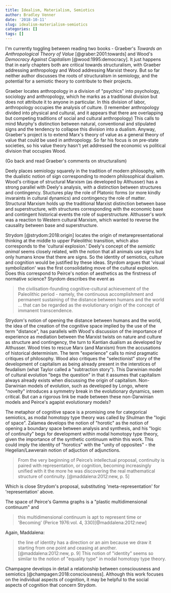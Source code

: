 ```yaml
---
title: Idealism, Materialism, Semiotics
author: Bradley Venner
date: '2018-10-11'
slug: idealism-materialism-semiotics
categories: []
tags: []
---
```


I'm currently toggling between reading two books - Graeber's *Towards an Anthropological Theory of Value* [@graber:2001:towards] and Wood's *Democracy Against Capitalism* [@wood:1995:democracy].  It just happens that in early chapters both are critical towards structuralism, with Graeber addressing anthropology and Wood addressing Marxist theory.  But so far neither author discusses the roots of structuralism in semiology, and the potential for a semiotic theory to contribute to their projects.

Graeber locates anthropology in a division of "psychics" into psychology, sociology and anthropology, which he marks as a traditional division but does not attribute it to anyone in particular.  In this division of labor, anthropology occupies the analysis of culture.  (I remember anthropology divided into physical and cultural, and it appears that there are overlapping but competing traditions of social and cultural anthropology)  This calls to mind Murphy's distinction between natural, conventional and stipulated signs and the tendency to collapse this division into a dualism.  Anyway, Graeber's project is to extend Marx's theory of value as a general theory of value that could be used in anthropology.  So far his focus is on pre-state societies, so his value theory hasn't yet addressed the economic vs political division that occupies Wood.

(Go back and read Graeber's comments on structuralism)

Deely places semiology squarely in the tradition of modern philosophy, with the dualistic notion of sign corresponding to modern philosophical dualism.  Wood's critique of structural Marxism (as developed by Althusser) has a strong parallel with Deely's analysis, with a distinction between structures and contingency.  Stuctures play the role of Platonic forms (or more kindly invaraints in cultural dynamics) and contingency the role of matter.  Structural Marxism holds up the traditional Marxist distinction between base and superstructure, with structures corresponding with the economic base and contingent historical events the role of superstructure.  Althusser's work was a reaction to Western cultural Marxism, which wanted to reverse the causality between base and superstructure.

Strydom [@strydom:2018:origin] locates the origin of metarepresentational thinking at the middle to upper Paleolithic transition, which also corresponds to the 'cultural explosion.'  Deely's concept of the *semiotic animal* seems closely related, with the notion that all animals use signs but only humans know that there are signs.  So the identity of semiotics, culture and cognition would be justified by these ideas.  Styrdom argues that 'visual symbolization' was the first consolidating move of the cultural explosion.  Does this correspond to Peirce's notion of aesthetics as the firstness of normative science?  Styrdom describes the event as 

>the civilisation-founding cognitive-cultural achievement of the Paleolithic period - namely, the continuous accomplishment and permanent sustaining of the distance between humans and the world ... that can be regarded as the evolutionary origin of the concept of immanent transcendence.

Strydom's notion of opening the distance between humans and the world, the idea of the creation of the cognitive space implied by the use of the term "distance", has parallels with Wood's discussion of the importance of experience as mediation between the Marxist twists on nature and culture as structure and contingency, the turn to Kantian dualism as developed by Althusser.  Wood tries to rescue Marx (and Marxism) from the accusations of historical determinism.  The term "experience" calls to mind pragmatic critiques of philosophy.  Wood also critiques the "selectionist" story of the development of capitalism as being already present in the interstices of feudalism (what Taylor called a "subtraction story").  This Darwinian model of cultural evolution "begs the question" in that it assumes that capitalism always already exists when discussing the origin of capitalism.  Non-Darwinian models of evolution, such as developed by Longo, where "novelty" introduces a symmetry break in the evolutionary dynamics, seem critical.  But can a rigorous link be made between these non-Darwinian models and Peirce's agapist evolutionary models?  

The metaphor of cognitive space is a promising one for categorical semiotics, as modal homotopy type theory was called by Shulman the "logic of space".  Zalamea develops the notion of "horotic" as the notion of opening a boundary space between analysis and synthesis, and his "logic of continuity" begs for development within modal homotopy type theory, given the importance of the synthetic continuum within this work.  This could imply the identity of "horotics" with the "unity of opposites" - the Hegelian/Lawverain notion of adjuction of adjunctions.

> From the very beginning of Peirce’s intellectual proposal, continuity is paired
with representation, or cognition, becoming increasingly unified with it the more he was
discovering the real mathematical structure of continuity. [@maddalena:2012:new, p. 5]

Which is close Strydom's proposal, substituting 'meta-representation' for 'representation' above.  

The space of Peirce's Gamma graphs is a "plastic multidimensional continuum" and 
>this multidimensional continuum is apt to represent time or 'Becoming' (Perice 1976:vol. 4, 330)[@maddalena:2012:new]

Again, Maddalena:
>the line of identity has a direction or an aim because we draw it starting from one
point and ceasing at another.[@maddalena:2012:new, p. 9]
This notion of "identity" seems so similar to the notion of "equality type" in modal homotopy type theory.

Champagne develops in detail a relationship between consciousness and semiotics [@champagen:2018:consciousness].  Although this work focuses on the individual aspects of cognition, it may be helpful to the social aspects of cognition that concern Strydom.    



